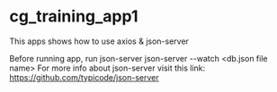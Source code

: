 # cg_training_app1
This apps shows how to use axios &amp; json-server

Before running app, run json-server
json-server --watch <db.json file name>
For more info about json-server visit this link: https://github.com/typicode/json-server
